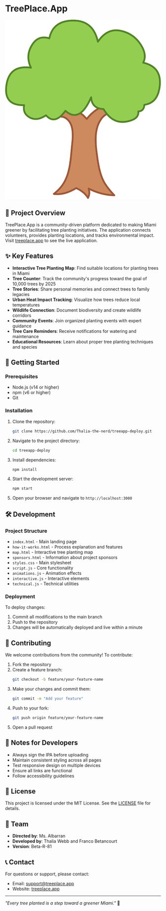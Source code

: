 # TreePlace.App

![TreePlace.App Logo](logo-bad.png)

## 🌳 Project Overview

TreePlace.App is a community-driven platform dedicated to making Miami greener by facilitating tree planting initiatives. The application connects volunteers, provides planting locations, and tracks environmental impact. Visit [treeplace.app](https://treeplace.app) to see the live application.

## ✨ Key Features

- **Interactive Tree Planting Map**: Find suitable locations for planting trees in Miami
- **Tree Counter**: Track the community's progress toward the goal of 10,000 trees by 2025
- **Tree Stories**: Share personal memories and connect trees to family legacies
- **Urban Heat Impact Tracking**: Visualize how trees reduce local temperatures
- **Wildlife Connection**: Document biodiversity and create wildlife corridors
- **Community Events**: Join organized planting events with expert guidance
- **Tree Care Reminders**: Receive notifications for watering and maintenance
- **Educational Resources**: Learn about proper tree planting techniques and species

## 🚀 Getting Started

### Prerequisites
- Node.js (v14 or higher)
- npm (v6 or higher)
- Git

### Installation

1. Clone the repository:
   ```bash
   git clone https://github.com/Thalia-the-nerd/treeapp-deploy.git
   ```

2. Navigate to the project directory:
   ```bash
   cd treeapp-deploy
   ```

3. Install dependencies:
   ```bash
   npm install
   ```

4. Start the development server:
   ```bash
   npm start
   ```

5. Open your browser and navigate to `http://localhost:3000`

## 🛠️ Development

### Project Structure
- `index.html` - Main landing page
- `how-it-works.html` - Process explanation and features
- `map.html` - Interactive tree planting map
- `sponsors.html` - Information about project sponsors
- `styles.css` - Main stylesheet
- `script.js` - Core functionality
- `animations.js` - Animation effects
- `interactive.js` - Interactive elements
- `technical.js` - Technical utilities

### Deployment
To deploy changes:
1. Commit all modifications to the main branch
2. Push to the repository
3. Changes will be automatically deployed and live within a minute

## 🤝 Contributing

We welcome contributions from the community! To contribute:

1. Fork the repository
2. Create a feature branch:
   ```bash
   git checkout -b feature/your-feature-name
   ```
3. Make your changes and commit them:
   ```bash
   git commit -m "Add your feature"
   ```
4. Push to your fork:
   ```bash
   git push origin feature/your-feature-name
   ```
5. Open a pull request

## 📝 Notes for Developers

- Always sign the IPA before uploading
- Maintain consistent styling across all pages
- Test responsive design on multiple devices
- Ensure all links are functional
- Follow accessibility guidelines

## 📜 License

This project is licensed under the MIT License. See the [LICENSE](LICENSE) file for details.

## 👥 Team

- **Directed by**: Ms. Albarran
- **Developed by**: Thalia Webb and Franco Betancourt
- **Version**: Beta-R-81

## 📞 Contact

For questions or support, please contact:
- Email: [support@treeplace.app](mailto:support@treeplace.app)
- Website: [treeplace.app](https://treeplace.app)

---

*"Every tree planted is a step toward a greener Miami."* 🌱
